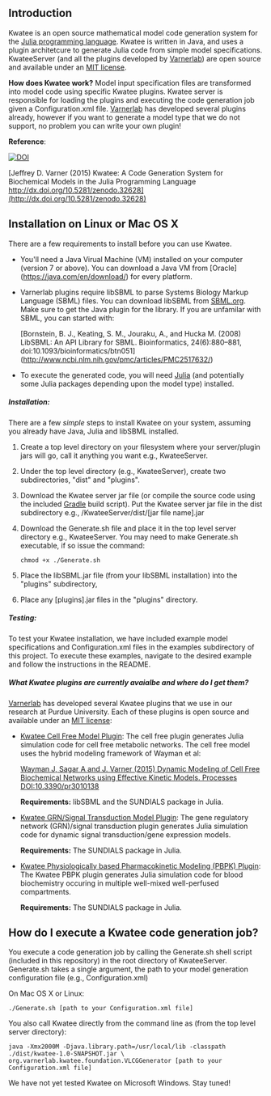Introduction
-------------

Kwatee is an open source mathematical model code generation system for the [Julia programming language](http://julialang.org).  Kwatee is written in Java, and uses a plugin architetcure to generate Julia code from simple model specifications. KwateeServer (and all the plugins developed by [Varnerlab](http://www.varnerlab.org)) are open source and available under an [MIT license](https://opensource.org/licenses/MIT). 

__How does Kwatee work?__ Model input specification files are transformed into model code using specific Kwatee plugins. Kwatee server is responsible for loading the plugins and executing the code generation job given a Configuration.xml file. [Varnerlab](http://www.varnerlab.org) has developed several plugins already, however if you want to generate a model type that we do not support, no problem you can write your own plugin!

__Reference__: 

[![DOI](https://zenodo.org/badge/18914/varnerlab/KwateeServer.svg)](https://zenodo.org/badge/latestdoi/18914/varnerlab/KwateeServer)

[Jeffrey D. Varner (2015) Kwatee: A Code Generation System for Biochemical Models in the Julia Programming Language http://dx.doi.org/10.5281/zenodo.32628](http://dx.doi.org/10.5281/zenodo.32628)

Installation on Linux or Mac OS X
--------------
There are a few requirements to install before you can use Kwatee.

* You'll need a Java Virual Machine (VM) installed on your computer (version 7 or above). You can download a Java VM from [Oracle] (https://java.com/en/download/) for every platform.
* Varnerlab plugins require libSBML to parse Systems Biology Markup Language (SBML) files. You can download libSBML from [SBML.org](http://sbml.org/Software/libSBML). Make sure to get the Java plugin for the library. If you are unfamilar with SBML, you can started with:

	[Bornstein, B. J., Keating, S. M., Jouraku, A., and Hucka M. (2008) LibSBML: An API Library for SBML. Bioinformatics, 24(6):880–881, doi:10.1093/bioinformatics/btn051] (http://www.ncbi.nlm.nih.gov/pmc/articles/PMC2517632/)

* To execute the generated code, you will need [Julia](http://julialang.org) (and potentially some Julia packages depending upon the model type) installed.

##### Installation:
There are a few *simple* steps to install Kwatee on your system, assuming you already have Java, Julia and libSBML installed.

1. Create a top level directory on your filesystem where your server/plugin jars will go, call it anything you want e.g., KwateeServer.
2. Under the top level directory (e.g., KwateeServer), create two subdirectories, "dist" and "plugins".  
3. Download the Kwatee server jar file (or compile the source code using the included [Gradle](http://gradle.org) build script). Put the Kwatee server jar file in the dist subdirectory e.g., /KwateeServer/dist/[jar file name].jar
4. Download the Generate.sh file and place it in the top level server directory e.g., KwateeServer. You may need to make Generate.sh executable, if so issue the command:

	~~~
	chmod +x ./Generate.sh
	~~~
	
5. Place the libSBML.jar file (from your libSBML installation) into the "plugins" subdirectory,
6. Place any [plugins].jar files in the "plugins" directory.

##### Testing:

To test your Kwatee installation, we have included example model specifications and Configuration.xml files in the examples subdirectory of this project. To execute these examples, navigate to the desired example and follow the instructions in the README.
	
##### What Kwatee plugins are currently avaialbe and where do I get them?

[Varnerlab](http://www.varnerlab.org) has developed several Kwatee plugins that we use in our research at Purdue University. Each of these plugins is open source and available under an [MIT license](https://opensource.org/licenses/MIT):

* [Kwatee Cell Free Model Plugin](https://github.com/varnerlab/Kwatee-CellFreeModel-Plugin): The cell free plugin generates Julia simulation code for cell free metabolic networks. The cell free model uses the hybrid modeling framework of Wayman et al:

	[Wayman J, Sagar A and J. Varner (2015) Dynamic Modeling of Cell Free Biochemical Networks using Effective Kinetic Models. Processes DOI:10.3390/pr3010138](http://www.mdpi.com/2227-9717/3/1/138)
	
	__Requirements:__ libSBML and the SUNDIALS package in Julia.

* [Kwatee GRN/Signal Transduction Model Plugin](https://github.com/varnerlab/Kwatee-GRN-Plugin): The gene regulatory network (GRN)/signal transduction plugin generates Julia simulation code for dynamic signal transduction/gene expression models. 

	__Requirements:__ The SUNDIALS package in Julia.
	
* [Kwatee Physiologically based Pharmacokinetic Modeling (PBPK) Plugin](https://github.com/varnerlab/Kwatee-PBPKModel-Plugin): The Kwatee PBPK plugin generates Julia simulation code for blood biochemistry occuring in multiple well-mixed well-perfused compartments.

	__Requirements:__ The SUNDIALS package in Julia.

How do I execute a Kwatee code generation job?
-----------

You execute a code generation job by calling the Generate.sh shell script (included in this repository) in the root directory of KwateeServer. Generate.sh takes a single argument, the path to your model generation configuration file (e.g., Configuration.xml)

On Mac OS X or Linux:

~~~
./Generate.sh [path to your Configuration.xml file]
~~~

You also call Kwatee directly from the command line as (from the top level server directory):

~~~
java -Xmx2000M -Djava.library.path=/usr/local/lib -classpath ./dist/kwatee-1.0-SNAPSHOT.jar \
org.varnerlab.kwatee.foundation.VLCGGenerator [path to your Configuration.xml file]
~~~

We have not yet tested Kwatee on Microsoft Windows. Stay tuned!

